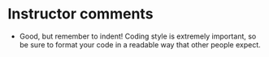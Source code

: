 # Instructor comments

 - Good, but remember to indent!  Coding style is extremely important, so be sure to format your code in a readable way that other people expect.
